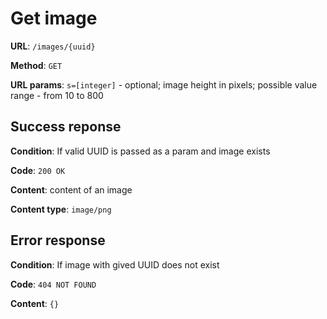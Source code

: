 # Get image

__URL__: `/images/{uuid}`

__Method__: `GET`

__URL params__: `s=[integer]` - optional; image height in pixels; possible value range - from 10 to 800

## Success reponse
__Condition__: If valid UUID is passed as a param and image exists

__Code__: `200 OK`

__Content__: content of an image

__Content type__: `image/png`

## Error response
__Condition__: If image with gived UUID does not exist

__Code__: `404 NOT FOUND`

__Content__: `{}`